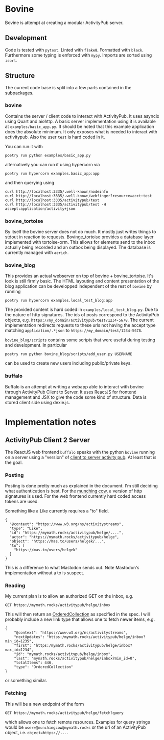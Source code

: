 # Bovine

Bovine is attempt at creating a modular ActivityPub server.

## Development

Code is tested with `pytest`. Linted with `flake8`. Formatted with `black`. Furthermore some typing is enforced with `mypy`. Imports are sorted using `isort`.

## Structure

The current code base is split into a few parts contained in the subpackages.

### bovine

Contains the server / client code to interact with ActivityPub. It uses asyncio using Quart and aiohttp. A basic server implementation using it is available at `examples/basic_app.py`. It should be noted that this example application does the absolute minimum. It only exposes what is needed to interact with activitypub. Also the user `test` is hard coded in it.

You can run it with

```
poetry run python examples/basic_app.py
```

alternatively you can run it using hypercorn via

```
poetry run hypercorn examples.basic_app:app
```

and then querying using

```
curl http://localhost:3335/.well-known/nodeinfo
curl http://localhost:3335/.well-known/webfinger?resource=acct:test
curl http://localhost:3335/activitypub/test
curl http://localhost:3335/activitypub/test -H accept:application/activity+json
```

### bovine_tortoise

By itself the bovine server does not do much. It mostly just writes things to stdout in reaction to requests. Bovinge_tortoise provides a database layer implemented with tortoise-orm. This allows for elements send to the inbox actually being recorded and an outbox being displayed. The database is currently managed with `aerich`.

### bovine_blog

This provides an actual webserver on top of bovine + bovine_tortoise. It's look is still firmly basic. The HTML layouting and content presentation of the blog application can be developped independent of the rest of `bovine` by running

```
poetry run hypercorn examples.local_test_blog:app
```

The provided content is hard coded in `examples/local_test_blog.py`. Due to the nature of http signatures. The ids of posts correspond to the ActivityPub objects, e.g. `https://my_domain/activitypub/test/1234-5678`. The current implementation redirects requests to these urls not having the accept type matching `application/.*json` to `https://my_domain/test/1234-5678`.

`bovine_blog/scripts` contains some scripts that were useful during testing and development. In particular

```
poetry run python bovine_blog/scripts/add_user.py USERNAME
```

can be used to create new users including public/private keys.

### buffalo

Buffalo is an attempt at writing a webapp able to interact with bovine through ActivityPub Client to Server.
It uses ReactJS for frontend management and JSX to give the code some kind of structure. Data is stored
client side using dexie.js.

# Implementation notes

## ActivityPub Client 2 Server

The ReactJS web frontend `buffalo` speaks with the python `bovine` running on a server using a "version" of [client to server activity pub](https://www.w3.org/TR/activitypub/#client-to-server-interactions). At least that is the goal.

### Posting

Posting is done pretty much as explained in the document. I'm still deciding what authentication is best. For the [munching cow](https://mymath.rocks/munchingcow), a version of http signatures is used. For the web frontend currently hard coded access tokens are used.

Something like a Like currently requires a "to" field.

```
{
  "@context": "https://www.w3.org/ns/activitystreams",
  "type": "Like",
  "id": "https://mymath.rocks/activitypub/helge/....",
  "actor": "https://mymath.rocks/activitypub/helge",
  "object": "https://mas.to/users/helgek/...",
  "to": [
    "https://mas.to/users/helgek"
  ]
}
```

This is a difference to what Mastodon sends out. Note Mastodon's implementation without a to is suspect.

### Reading

My current plan is to allow an authorized GET on the inbox, e.g.

```
GET https://mymath.rocks/activitypub/helge/inbox
```

This will then return an [OrderedCollection](https://www.w3.org/TR/activitypub/#inbox) as specified in the spec. I will probably include a new link type that allows one to fetch newer items, e.g.

```
{
    "@context": "https://www.w3.org/ns/activitystreams",
    "nextUpdates": "https:/mymath.rocks/activitypub/helge/inbox?min_id=1235",
    "first": "https:/mymath.rocks/activitypub/helge/inbox?max_id=1234",
    "id": "mymath.rocks/activitypub/helge/inbox",
    "last": "mymath.rocks/activitypub/helge/inbox?min_id=0",
    "totalItems": 446,
    "type": "OrderedCollection"
}

```

or something similar.

### Fetching

This will be a new endpoint of the form

```
GET https://mymath.rocks/activitypub/helge/fetch?query
```

which allows one to fetch remote resources. Examples for query strings would be `user=@munchingcow@mymath.rocks` or the url of an ActivityPub object, i.e. `object=https://...`.
